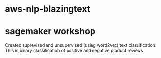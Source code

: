 # aws-nlp-blazingtext
# sagemaker workshop

Created suprevised and unsupervised (using word2vec) text classification. 
This is binary classification of positive and negative product reviews
